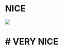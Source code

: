 # NICE
![](http://www.quazero.com/uploads/allimg/140305/1-140305130P1.jpghttp://www.quazero.com/uploads/allimg/140305/1-140305130P1.jpg)
# # VERY NICE
